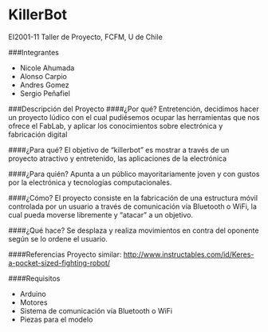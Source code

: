 KillerBot
====
EI2001-11 Taller de Proyecto, FCFM, U de Chile

###Integrantes
* Nicole Ahumada
* Alonso Carpio 
* Andres Gomez 
* Sergio Peñafiel

###Descripción del Proyecto
####¿Por qué?
Entretención, decidimos hacer un proyecto lúdico con el cual pudiésemos ocupar las herramientas que nos ofrece el FabLab, y aplicar los conocimientos sobre electrónica y fabricación digital

####¿Para qué?
El objetivo de “killerbot” es mostrar a través de un proyecto atractivo y entretenido, las aplicaciones de la electrónica

####¿Para quién?
Apunta a un público mayoritariamente joven y con gustos por la electrónica y tecnologías computacionales.

####¿Cómo?
El proyecto consiste en la fabricación de una estructura móvil controlada por un usuario a través de comunicación vía Bluetooth o WiFi, la cual pueda moverse libremente y “atacar” a un objetivo.

####¿Qué hace?
Se desplaza y realiza movimientos en contra del oponente según se lo ordene el usuario.

####Referencias
Proyecto similar: http://www.instructables.com/id/Keres-a-pocket-sized-fighting-robot/

####Requisitos
* Arduino
* Motores
* Sistema de comunicación vía Bluetooth o WiFi
* Piezas para el modelo

